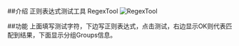 ##介绍
正则表达式测试工具 RegexTool 
![RegexTool](https://github.com/tinygg/Tools.Net/blob/master/RegexTool/regex.png?raw=true)  

##功能
上面填写测试字符，下边写正则表达式，点击测试，右边显示OK则代表匹配到结果，下面显示分组Groups信息。